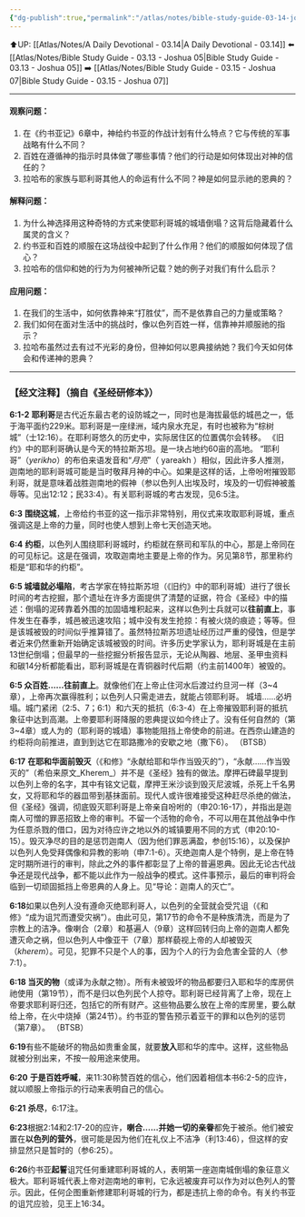 ```yaml
---
{"dg-publish":true,"permalink":"/atlas/notes/bible-study-guide-03-14-joshua-06/","noteIcon":""}
---
```


⬆️UP: [[Atlas/Notes/A Daily Devotional - 03.14\|A Daily Devotional - 03.14]]
⬅️ [[Atlas/Notes/Bible Study Guide - 03.13 - Joshua 05\|Bible Study Guide - 03.13 - Joshua 05]]
➡️ [[Atlas/Notes/Bible Study Guide - 03.15 - Joshua 07\|Bible Study Guide - 03.15 - Joshua 07]] 

---

#### 观察问题：

1. 在《约书亚记》6章中，神给约书亚的作战计划有什么特点？它与传统的军事战略有什么不同？
2. 百姓在遵循神的指示时具体做了哪些事情？他们的行动是如何体现出对神的信任的？
3. 拉哈布的家族与耶利哥其他人的命运有什么不同？神是如何显示祂的恩典的？

#### 解释问题：

1. 为什么神选择用这种奇特的方式来使耶利哥城的城墙倒塌？这背后隐藏着什么属灵的含义？
2. 约书亚和百姓的顺服在这场战役中起到了什么作用？他们的顺服如何体现了信心？
3. 拉哈布的信仰和她的行为为何被神所记载？她的例子对我们有什么启示？

#### 应用问题：

1. 在我们的生活中，如何依靠神来“打胜仗”，而不是依靠自己的力量或策略？
2. 我们如何在面对生活中的挑战时，像以色列百姓一样，信靠神并顺服祂的指示？
3. 拉哈布虽然过去有过不光彩的身份，但神如何以恩典接纳她？我们今天如何体会和传递神的恩典？

---
### 【经文注释】（摘自《圣经研修本》）

**6:1-2** **耶利哥**是古代近东最古老的设防城之一，同时也是海拔最低的城邑之一，低于海平面约229米。耶利哥是一座绿洲，域内泉水充足，有时也被称为“棕树城”（士12:16）。在耶利哥悠久的历史中，实际居住区的位置偶尔会转移。 《旧约》中的耶利哥确认是今天的特拉斯苏坦。是一块占地约60亩的高地。 “耶利哥”（_yerikho_）的布伯来语发音和“_月亮_”（ yareakh ）相似，因此许多人推测，迦南地的耶利哥城可能是当时敬拜月神的中心。如果是这样的话，上帝吩咐摧毁耶利哥，就是意味着战胜迦南地的假神（参以色列人出埃及时，埃及的一切假神被羞辱等。见出12:12；民33:4）。有关耶利哥城的考古发现，见6:5注。

**6:3** **围绕这城**，上帝给约书亚的这一指示非常特别，用仪式来攻取耶利哥城，重点强调这是上帝的力量，同时也使人想到上帝七天创造天地。

**6:4** **约柜**，以色列人围绕耶利哥城时，约柜就在祭司和军队的中心，那是上帝同在的可见标记。这是在强调，攻取迦南地主要是上帝的作为。另见第8节，那里称约柜是“耶和华的约柜”。

**6:5 城墙就必塌陷**，考古学家在特拉斯苏坦（《旧约》中的耶利哥城）进行了很长时间的考古挖掘，那个遗址在许多方面提供了清楚的证据，符合《圣经》中的描述：倒塌的泥砖靠着外围的加固墙堆积起来，这样以色列士兵就可以**往前直上**，事件发生在春季，城邑被迅速攻陷；城中没有发生抢掠：有被火烧的痕迹；等等。但是该城被毁的时间似乎推算错了。虽然特拉斯苏坦遗址经历过严重的侵蚀，但是学者近来仍然重新开始确定该城被毁的时间。许多历史学家认为，耶利哥城是在主前13世纪倒塌；但最早的一些挖掘分析报告显示，无论从陶器、地层、圣甲虫资料和碳14分析都能看出，耶利哥城是在青铜器时代后期（约主前1400年）被毁的。

**6:5 众百姓……往前直上**。就像他们在上帝止住河水后渡过约旦河一样（3~4章），上帝再次赢得胜利；以色列人只需走进去，就能占领耶利哥。 城墙……必坍塌。城门紧闭（2:5、7；6:1）和六天的抵抗（6:3-4）在上帝摧毁耶利哥的抵抗象征中达到高潮。上帝要耶利哥降服的恩典提议如今终止了。没有任何自然的（第3~4章）或人为的（耶利哥的城墙）事物能阻挡上帝使命的前进。在西奈山建造的约柜将向前推进，直到到达它在耶路撒冷的安歇之地（撒下6）。 （BTSB）

**6:17** **在耶和华面前毁灭**（《和修》“永献给耶和华作当毁灭的”），“永献……作当毁灭的”（希伯来原文_Kherem_）并不是《圣经》独有的做法。摩押石碑最早提到以色列上帝的名字，其中有铭文记载，摩押王米沙谈到毁灭尼波城，杀死上千名男女，又将耶和华的器皿带到基抹面前。现代人或许很难接受这种赶尽杀绝的做法，但《圣经》强调，彻底毁灭耶利哥是上帝亲自吩咐的（申20:16-17），并指出是迦南人可憎的罪恶招致上帝的审判。不留一个活物的命令，不可以用在其他战争中作为任意杀戮的借口，因为对待应许之地以外的城镇要用不同的方式（申20:10-15）。毁灭净尽的目的是惩罚迦南人（因为他们罪恶满盈，参创15:16），以及保护以色列人免受拜偶像和异教的影响（申7:1-6）。灭绝迦南人是个特例，是上帝在特定时期所进行的审判，除此之外的事件都彰显了上帝的普遍恩典。因此无论古代战争还是现代战争，都不能以此作为一般战争的模式。这件事预示，最后的审判将会临到一切顽固抵挡上帝恩典的人身上。见“导论：迦南人的灭亡”。

**6:18**如果以色列人没有遵命灭绝耶利哥人，以色列的全营就会受咒诅（《和修》“成为诅咒而遭受灾祸”）。由此可见，第17节的命令不是种族清洗，而是为了宗教上的洁净。像喇合（2章）和基遍人（9章）这样回转归向上帝的迦南人都免遭灭命之祸，但以色列人中像亚干（7章）那样藐视上帝的人却被毁灭（_kherem_）。可见，犯罪不只是个人的事，因为个人的行为会危害全营的人（参7:1）。

**6:18 当灭的物**（或译为永献之物）。所有未被毁坏的物品都要归入耶和华的库房供祂使用（第19节），而不是归以色列民个人掠夺。耶利哥已经背离了上帝，现在上帝要求耶利哥归还，包括它的所有财产。这些物品要么放在上帝的库房里，要么献给上帝，在火中烧掉（第24节）。约书亚的警告预示着亚干的罪和以色列的惩罚（第7章）。 （BTSB）

**6:19**有些不能破坏的物品如贵重金属，就要**放入**耶和华的库中。这样，这些物品就被分别出来，不按一般用途来使用。

**6:20** **于是百姓呼喊**，来11:30称赞百姓的信心，他们因着相信本书6:2-5的应许，就以顺服上帝指示的行动来表明自己的信心。

**6:21** **杀尽**，6:17注。

**6:23**根据2:14和2:17-20的应许，**喇合……并她一切的亲眷**都免于被杀。他们被安置在**以色列的营外**，很可能是因为他们在礼仪上不洁净（利13:46），但这样的安排显然只是暂时的（参6:25）。

**6:26**约书亚**起誓**诅咒任何重建耶利哥城的人，表明第一座迦南城倒塌的象征意义极大。耶利哥城代表上帝对迦南地的审判，它永远被废弃可以作为对以色列人的警示。因此，任何企图重新修建耶利哥城的行为，都是违抗上帝的命令。有关约书亚的诅咒应验，见王上16:34。